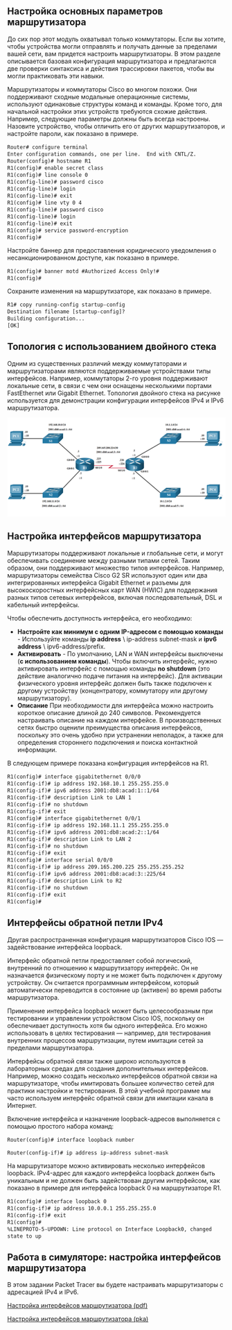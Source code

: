 <!-- 1.4.1 -->
## Настройка основных параметров маршрутизатора

До сих пор этот модуль охватывал только коммутаторы. Если вы хотите, чтобы устройства могли отправлять и получать данные за пределами вашей сети, вам придется настроить маршрутизаторы. В этом разделе описывается базовая конфигурация маршрутизатора и предлагаются две проверки синтаксиса и действия трассировки пакетов, чтобы вы могли практиковать эти навыки.

Маршрутизаторы и коммутаторы Cisco во многом похожи. Они поддерживают сходные модальные операционные системы, используют одинаковые структуры команд и команды. Кроме того, для начальной настройки этих устройств требуются схожие действия. Например, следующие параметры должны быть всегда настроены. Назовите устройство, чтобы отличить его от других маршрутизаторов, и настройте пароли, как показано в примере.

```
Router# configure terminal
Enter configuration commands, one per line.  End with CNTL/Z.
Router(config)# hostname R1
R1(config)# enable secret class
R1(config)# line console 0
R1(config-line)# password cisco
R1(config-line)# login
R1(config-line)# exit
R1(config)# line vty 0 4
R1(config-line)# password cisco
R1(config-line)# login
R1(config-line)# exit
R1(config)# service password-encryption
R1(config)#
```

Настройте баннер для предоставления юридического уведомления о несанкционированном доступе, как показано в примере.

```
R1(config)# banner motd #Authorized Access Only!#
R1(config)#
```

Сохраните изменения на маршрутизаторе, как показано в примере.

```
R1# copy running-config startup-config
Destination filename [startup-config]? 
Building configuration...
[OK]
```

<!-- 1.4.2 -->
<!-- syntax -->

<!-- 1.4.3 -->
## Топология с использованием двойного стека

Одним из существенных различий между коммутаторами и маршрутизаторами являются поддерживаемые устройствами типы интерфейсов. Например, коммутаторы 2-го уровня поддерживают локальные сети, в связи с чем они оснащены несколькими портами FastEthernet или Gigabit Ethernet. Топология двойного стека на рисунке используется для демонстрации конфигурации интерфейсов IPv4 и IPv6 маршрутизатора.

![](./assets/1.4.3.png)
<!-- /courses/srwe-dl/af9ea780-34fe-11eb-b1b2-9b1b0c1f7e0d/afb58ae7-34fe-11eb-b1b2-9b1b0c1f7e0d/assets/c96eb741-1c27-11ea-af09-3b2e6521927c.svg -->

<!--
топология сети с двойным стеком, состоящая из нескольких хостов, коммутаторов и маршрутизаторов с интерфейсами, настроенными как с IPv4, так и с IPv6 адресами
-->

<!-- 1.4.4 -->
## Настройка интерфейсов маршрутизатора

Маршрутизаторы поддерживают локальные и глобальные сети, и могут обеспечивать соединение между разными типами сетей. Таким образом, они поддерживают множество типов интерфейсов. Например, маршрутизаторы семейства Cisco G2 SR используют один или два интегрированных интерфейса Gigabit Ethernet и разъемы для высокоскоростных интерфейсных карт WAN (HWIC) для поддержания разных типов сетевых интерфейсов, включая последовательный, DSL и кабельный интерфейсы.

Чтобы обеспечить доступность интерфейса, его необходимо:

* **Настройте как минимум с одним IP-адресом с помощью команды** \- Используйте команды **ip address** \ ip-address subnet-mask и **ipv6 address** \ ipv6-address/prefix.   
* **Активировать** - По умолчанию, LAN и WAN интерфейсы выключены (**с использованием команды**). Чтобы включить интерфейс, нужно активировать интерфейс с помощью команды **no shutdown** (это действие аналогично подаче питания на интерфейс). Для активации физического уровня интерфейс должен быть также подключен к другому устройству (концентратору, коммутатору или другому маршрутизатору).
* **Описание** При необходимости для интерфейса можно настроить короткое описание длиной до 240 символов. Рекомендуется настраивать описание на каждом интерфейсе. В производственных сетях быстро оценили преимущества описания интерфейсов, поскольку это очень удобно при устранении неполадок, а также для определения стороннего подключения и поиска контактной информации.

В следующем примере показана конфигурация интерфейсов на R1.

```
R1(config)# interface gigabitethernet 0/0/0
R1(config-if)# ip address 192.168.10.1 255.255.255.0 
R1(config-if)# ipv6 address 2001:db8:acad:1::1/64 
R1(config-if)# description Link to LAN 1
R1(config-if)# no shutdown
R1(config-if)# exit
R1(config)# interface gigabitethernet 0/0/1
R1(config-if)# ip address 192.168.11.1 255.255.255.0 
R1(config-if)# ipv6 address 2001:db8:acad:2::1/64 
R1(config-if)# description Link to LAN 2
R1(config-if)# no shutdown
R1(config-if)# exit
R1(config)# interface serial 0/0/0
R1(config-if)# ip address 209.165.200.225 255.255.255.252 
R1(config-if)# ipv6 address 2001:db8:acad:3::225/64 
R1(config-if)# description Link to R2
R1(config-if)# no shutdown
R1(config-if)# exit
R1(config)#
```

<!-- 1.4.5 -->
<!-- syntax -->

<!-- 1.4.6 -->
## Интерфейсы обратной петли IPv4

Другая распространенная конфигурация маршрутизаторов Cisco IOS — задействование интерфейса loopback.

Интерфейс обратной петли предоставляет собой логический, внутренний по отношению к маршрутизатору интерфейс. Он не назначается физическому порту и не может быть подключен к другому устройству. Он считается программным интерфейсом, который автоматически переводится в состояние up (активен) во время работы маршрутизатора.

Применение интерфейса loopback может быть целесообразным при тестировании и управлении устройством Cisco IOS, поскольку он обеспечивает доступность хотя бы одного интерфейса. Его можно использовать в целях тестирования — например, для тестирования внутренних процессов маршрутизации, путем имитации сетей за пределами маршрутизатора.

Интерфейсы обратной связи также широко используются в лабораторных средах для создания дополнительных интерфейсов. Например, можно создать несколько интерфейсов обратной связи на маршрутизаторе, чтобы имитировать большее количество сетей для практики настройки и тестирования. В этой учебной программе мы часто используем интерфейс обратной связи для имитации канала в Интернет.

Включение интерфейса и назначение loopback-адресов выполняется с помощью простого набора команд:

```
Router(config)# interface loopback number 
```

```
Router(config-if)# ip address ip-address subnet-mask 
```

На маршрутизаторе можно активировать несколько интерфейсов loopback. IPv4-адрес для каждого интерфейса loopback должен быть уникальным и не должен быть задействован другим интерфейсом, как показано в примере для интерфейса loopback 0 на маршрутизаторе R1.

```
R1(config)# interface loopback 0
R1(config-if)# ip address 10.0.0.1 255.255.255.0
R1(config-if)# exit
R1(config)#
%LINEPROTO-5-UPDOWN: Line protocol on Interface Loopback0, changed state to up
```

<!-- 1.4.7 -->
## Работа в симуляторе: настройка интерфейсов маршрутизатора

В этом задании Packet Tracer вы будете настраивать маршрутизаторы с адресацией IPv4 и IPv6.

[Настройка интерфейсов маршрутизатора (pdf)](./assets/1.4.7-packet-tracer---configure-router-interfaces_ru-RU.pdf)

[Настройка интерфейсов маршрутизатора (pka)](./assets/1.4.7-packet-tracer---configure-router-interfaces_ru-RU.pka)

